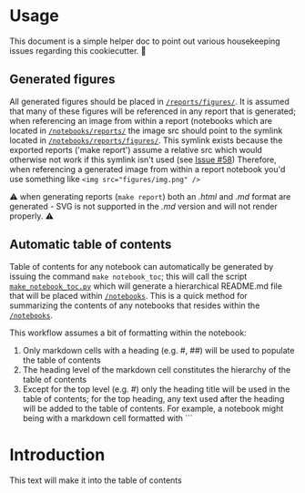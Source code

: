 # Usage

This document is a simple helper doc to point out various housekeeping issues regarding this cookiecutter. :unicorn:

## Generated figures

All generated figures should be placed in [`/reports/figures/`](../reports/figures/). It is assumed that many of these figures will be referenced in any report that is generated; when referencing an image from within a report (notebooks which are located in [`/notebooks/reports/`](../notebooks/reports/) the image src should point to the symlink located in [`/notebooks/reports/figures/`](../notebooks/reports/figures). This symlink exists because the exported reports ('make report') assume a relative src which would otherwise not work if this symlink isn't used (see [Issue #58](https://github.com/drivendata/cookiecutter-data-science/issues/58#issuecomment-261743145)) Therefore, when referencing a generated image from within a report notebook you'd use something like `<img src="figures/img.png" />`


:warning: when generating reports (`make report`) both an *.html* and *.md* format are generated - SVG is not supported in the *.md* version and will not render properly. :warning: 

## Automatic table of contents

Table of contents for any notebook can automatically be generated by issuing the command `make notebook_toc`; this will call the script [`make_notebook_toc.py`](../scr/setup/make_notebook_toc.py) which will generate a hierarchical README.md file that will be placed within [`/notebooks`](../reports/). This is a quick method for summarizing the contents of any notebooks that resides within the [`/notebooks`](../reports/). 

This workflow assumes a bit of formatting within the notebook:

1. Only markdown cells with a heading (e.g. #, ##) will be used to populate the table of contents
2. The heading level of the markdown cell constitutes the hierarchy of the table of contents
3. Except for the top level (e.g. #) only the heading title will be used in the table of contents; for the top heading, any text used after the heading will be added to the table of contents. For example, a notebook might being with a markdown cell formatted with ```
# Introduction
 
This text will make it into the table of contents
```
